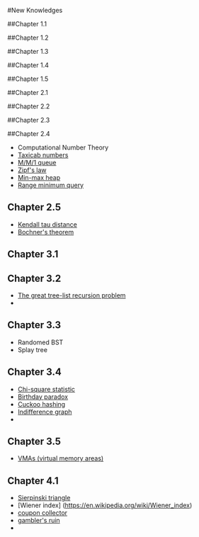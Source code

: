 #New Knowledges

##Chapter 1.1

##Chapter 1.2

##Chapter 1.3

##Chapter 1.4

##Chapter 1.5

##Chapter 2.1

##Chapter 2.2

##Chapter 2.3

##Chapter 2.4
- Computational Number Theory
- [Taxicab numbers](http://mathworld.wolfram.com/TaxicabNumber.html)
- [M/M/1 queue](https://en.wikipedia.org/wiki/M/M/1_queue)
- [Zipf's law](https://en.wikipedia.org/wiki/Zipf's_law)
- [Min-max heap](http://cg.scs.carleton.ca/~morin/teaching/5408/refs/minmax.pdf)
- [Range minimum query](https://en.wikipedia.org/wiki/Range_Minimum_Query)

## Chapter 2.5
- [Kendall tau distance](https://en.wikipedia.org/wiki/Kendall_tau_distance)
- [Bochner's theorem](https://en.wikipedia.org/wiki/Bochner%27s_theorem)

## Chapter 3.1

## Chapter 3.2

- [The great tree-list recursion problem](http://cslibrary.stanford.edu/109/TreeListRecursion.html)
-

## Chapter 3.3

- Randomed BST
- Splay tree

## Chapter 3.4

- [Chi-square statistic](https://en.wikipedia.org/wiki/Chi-squared_test)
- [Birthday paradox](https://en.wikipedia.org/wiki/Birthday_paradox)
- [Cuckoo hashing](https://en.wikipedia.org/wiki/Cuckoo_hashing)
- [Indifference graph](https://en.wikipedia.org/wiki/Indifference_graph)
-

## Chapter 3.5

- [VMAs (virtual memory areas)](https://web.stanford.edu/~blp/papers/libavl-abstract.pdf)

## Chapter 4.1

- [Sierpinski triangle](https://en.wikipedia.org/wiki/Sierpinski_gasket)
- [Wiener index] (https://en.wikipedia.org/wiki/Wiener_index)
- [coupon collector](https://en.wikipedia.org/wiki/Coupon_collector%27s_problem)
- [gambler's ruin](https://en.wikipedia.org/wiki/Gambler%27s_ruin)
-

